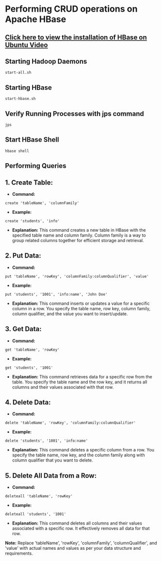 # Performing CRUD operations on Apache HBase

## [Click here to view the installation of HBase on Ubuntu Video](https://www.youtube.com/watch?v=dPJRQnHIpPA)

## Starting Hadoop Daemons
```shell
start-all.sh
```

## Starting HBase
```shell
start-hbase.sh
```

## Verify Running Processes with jps command
```shell
jps
```

## Start HBase Shell
```shell
hbase shell
```

## Performing Queries

## 1. Create Table:
* **Command:** 
```shell
create 'tableName', 'columnFamily'
```
* **Example:**
```shell
create 'students', 'info'
```
* **Explanation:** This command creates a new table in HBase with the specified table name and column family. Column family is a way to group related columns together for efficient storage and retrieval.

## 2. Put Data:
* **Command:** 
```shell
put 'tableName', 'rowKey', 'columnFamily:columnQualifier', 'value'
```
* **Example:** 
```shell
put 'students', '1001', 'info:name', 'John Doe'
```
* **Explanation:** 
This command inserts or updates a value for a specific column in a row. You specify the table name, row key, column family, column qualifier, and the value you want to insert/update.

## 3. Get Data:
* **Command:** 
```shell
get 'tableName', 'rowKey'
```
* **Example:** 
```shell
get 'students', '1001'
```
* **Explanation:** 
This command retrieves data for a specific row from the table. You specify the table name and the row key, and it returns all columns and their values associated with that row.

## 4. Delete Data:
* **Command:** 
```shell
delete 'tableName', 'rowKey', 'columnFamily:columnQualifier'
```
* **Example:** 
```shell
delete 'students', '1001', 'info:name'
```
* **Explanation:** 
This command deletes a specific column from a row. You specify the table name, row key, and the column family along with column qualifier that you want to delete.

## 5. Delete All Data from a Row:
* **Command:** 
```shell
deleteall 'tableName', 'rowKey'
```
* **Example:** 
```shell
deleteall 'students', '1001'
```
* **Explanation:** 
This command deletes all columns and their values associated with a specific row. It effectively removes all data for that row.

**Note:** Replace 'tableName', 'rowKey', 'columnFamily', 'columnQualifier', and 'value' with actual names and values as per your data structure and requirements.


